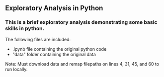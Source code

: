 ## Exploratory Analysis in Python

### This is a brief exploratory analysis demonstrating some basic skills in python. 

The following files are included: 
- .ipynb file containing the original python code
- "data" folder containing the original data

Note: Must download data and remap filepaths on lines 4, 31, 45, and 60 to run locally.   
